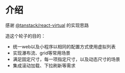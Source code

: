 # 介绍

感谢 [@tanstack/react-virtual](https://tanstack.com/virtual/latest/docs/introduction) 的实现思路

造这个轮子的目的：

- 统一web以及小程序以相同的配置方式使用虚拟列表
- 实现瀑布流、grid等常用场景
- 满足固定尺寸，每一项指定尺寸，以及动态尺寸的场景
- 集成滚动加载、下拉刷新等需求
